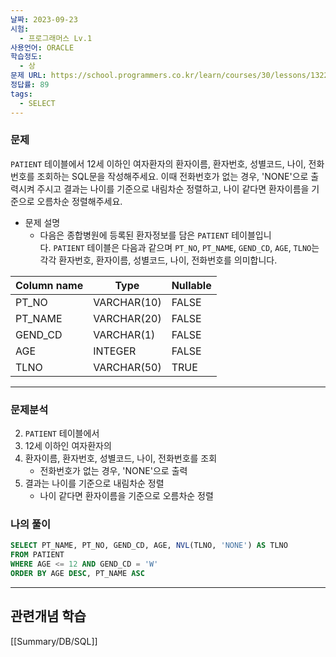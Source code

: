 ```yaml
---
날짜: 2023-09-23
시험:
  - 프로그래머스 Lv.1
사용언어: ORACLE
학습정도:
  - 상
문제 URL: https://school.programmers.co.kr/learn/courses/30/lessons/132201?language=oracle
정답률: 89
tags:
  - SELECT
---
```

### 문제

`PATIENT` 테이블에서 12세 이하인 여자환자의 환자이름, 환자번호, 성별코드, 나이, 전화번호를 조회하는 SQL문을 작성해주세요. 이때 전화번호가 없는 경우, 'NONE'으로 출력시켜 주시고 결과는 나이를 기준으로 내림차순 정렬하고, 나이 같다면 환자이름을 기준으로 오름차순 정렬해주세요.

- 문제 설명
	- 다음은 종합병원에 등록된 환자정보를 담은 `PATIENT` 테이블입니다. `PATIENT` 테이블은 다음과 같으며 `PT_NO`, `PT_NAME`, `GEND_CD`, `AGE`, `TLNO`는 각각 환자번호, 환자이름, 성별코드, 나이, 전화번호를 의미합니다.

 | Column name | Type        | Nullable |
 | ----------- | ----------- | -------- |
 | PT_NO       | VARCHAR(10) | FALSE    |
 | PT_NAME     | VARCHAR(20) | FALSE    |
 | GEND_CD     | VARCHAR(1)  | FALSE    |
 | AGE         | INTEGER     | FALSE    |
 | TLNO        | VARCHAR(50) | TRUE     |

---
### 문제분석
2. `PATIENT` 테이블에서
3. 12세 이하인 여자환자의
1. 환자이름, 환자번호, 성별코드, 나이, 전화번호를 조회
	- 전화번호가 없는 경우, 'NONE'으로 출력
4. 결과는 나이를 기준으로 내림차순 정렬
	- 나이 같다면 환자이름을 기준으로 오름차순 정렬

### 나의 풀이

```sql
SELECT PT_NAME, PT_NO, GEND_CD, AGE, NVL(TLNO, 'NONE') AS TLNO
FROM PATIENT
WHERE AGE <= 12 AND GEND_CD = 'W'
ORDER BY AGE DESC, PT_NAME ASC
```

---
## 관련개념 학습

[[Summary/DB/SQL]]